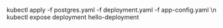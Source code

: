 kubectl apply -f postgres.yaml -f deployment.yaml -f app-config.yaml \n
kubectl expose deployment hello-deployment

